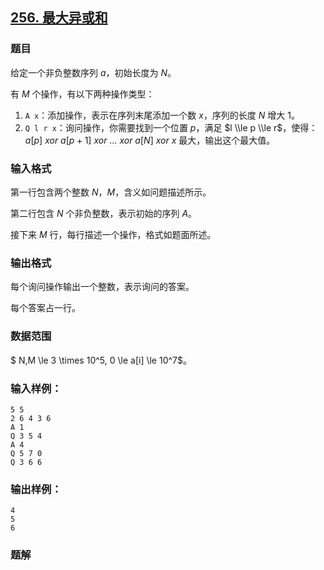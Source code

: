 ## [256\. 最大异或和](https://www.acwing.com/problem/content/258/)

### 题目

给定一个非负整数序列 $a$，初始长度为 $N$。

有 $M$ 个操作，有以下两种操作类型：

1. `A x`：添加操作，表示在序列末尾添加一个数 $x$，序列的长度 $N$ 增大 $1$。
2. `Q l r x`：询问操作，你需要找到一个位置 $p$，满足 $l \\le p \\le r$，使得：$a[p]\ xor\ a[p+1]\ xor\ …\ xor\ a[N]\ xor\ x$ 最大，输出这个最大值。

### 输入格式

第一行包含两个整数 $N，M$，含义如问题描述所示。

第二行包含 $N$ 个非负整数，表示初始的序列 $A$。

接下来 $M$ 行，每行描述一个操作，格式如题面所述。

### 输出格式

每个询问操作输出一个整数，表示询问的答案。

每个答案占一行。

### 数据范围

$ N,M \\le 3 \\times 10^5, 0 \\le a[i] \\le 10^7$。

### 输入样例：

```
5 5
2 6 4 3 6
A 1
Q 3 5 4
A 4
Q 5 7 0
Q 3 6 6
```

### 输出样例：

```
4
5
6
```

### 题解

